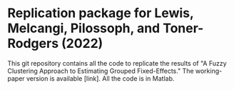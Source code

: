 # Replication package for Lewis, Melcangi, Pilossoph, and Toner-Rodgers (2022)

This git repository contains all the code to replicate the results of  "A Fuzzy Clustering Approach to Estimating Grouped Fixed-Effects." The working-paper version is available [link]. All the code is in Matlab.




